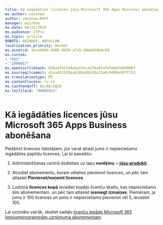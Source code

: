 ```yaml
---
title: Kā iegādāties licences jūsu Microsoft 365 Apps Business abonēšana
ms.author: cmcatee
author: cmcatee-MSFT
manager: mnirkhe
ms.date: 04/21/2020
ms.audience: ITPro
ms.topic: article
ROBOTS: NOINDEX, NOFOLLOW
localization_priority: Normal
ms.assetid: 4ece4b95-0d06-4658-af45-28de859bdc9d
ms.custom:
- "652"
- "2000017"
ms.openlocfilehash: 0362ef42344aba57eca276a9fafb5e847dd9996f
ms.sourcegitcommit: d1aad215f8aa636ba89c93a13a0c9d90e997f752
ms.translationtype: MT
ms.contentlocale: lv-LV
ms.lasthandoff: 05/06/2020
ms.locfileid: "44063912"
---
```

# <a name="how-to-buy-licenses-for-your-microsoft-365-apps-for-business-subscription"></a>Kā iegādāties licences jūsu Microsoft 365 Apps Business abonēšana

Piešķirot licences lietotājiem, jūs varat atrast jums ir nepieciešams iegādāties papildu licences. Lai to paveiktu:
  
1. Administrēšanas centrā dodieties uz lapu **norēķinu** \> **[jūsu produkti](https://go.microsoft.com/fwlink/p/?linkid=842054)** .

2. Atrodiet abonementu, kuram vēlaties pievienot licences, un pēc tam atlasiet **Pievienot/noņemt licences**.

3. Lodziņā **licences kopā** ievadiet kopējo licenču skaitu, kas nepieciešams šim abonementam, un pēc tam atlasiet **iesniegt izmaiņas**. Piemēram, ja jums ir 100 licences un jums ir nepieciešams pievienot vēl 5, ievadiet 105.

Lai uzzinātu vairāk, skatiet sadaļu [licenču iegāde Microsoft 365 lietojumprogrammām uzņēmuma abonementam](https://docs.microsoft.com/office365/admin/subscriptions-and-billing/buy-licenses).